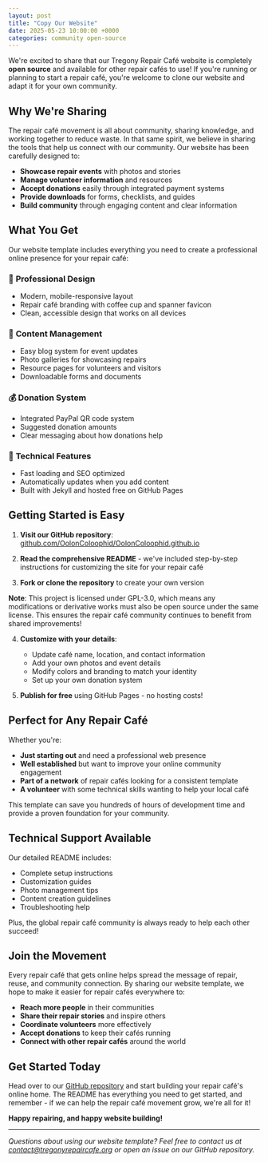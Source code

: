 ```yaml
---
layout: post
title: "Copy Our Website"
date: 2025-05-23 10:00:00 +0000
categories: community open-source
---
```


We're excited to share that our Tregony Repair Café website is completely **open source** and available for other repair cafés to use! If you're running or planning to start a repair café, you're welcome to clone our website and adapt it for your own community.

## Why We're Sharing

The repair café movement is all about community, sharing knowledge, and working together to reduce waste. In that same spirit, we believe in sharing the tools that help us connect with our community. Our website has been carefully designed to:

- **Showcase repair events** with photos and stories
- **Manage volunteer information** and resources
- **Accept donations** easily through integrated payment systems
- **Provide downloads** for forms, checklists, and guides
- **Build community** through engaging content and clear information

## What You Get

Our website template includes everything you need to create a professional online presence for your repair café:

### 🎨 **Professional Design**
- Modern, mobile-responsive layout
- Repair café branding with coffee cup and spanner favicon
- Clean, accessible design that works on all devices

### 📝 **Content Management**
- Easy blog system for event updates
- Photo galleries for showcasing repairs
- Resource pages for volunteers and visitors
- Downloadable forms and documents

### 💰 **Donation System**
- Integrated PayPal QR code system
- Suggested donation amounts
- Clear messaging about how donations help

### 🔧 **Technical Features**
- Fast loading and SEO optimized
- Automatically updates when you add content
- Built with Jekyll and hosted free on GitHub Pages

## Getting Started is Easy

1. **Visit our GitHub repository**: [github.com/OolonColoophid/OolonColoophid.github.io](https://github.com/OolonColoophid/OolonColoophid.github.io)

2. **Read the comprehensive README** - we've included step-by-step instructions for customizing the site for your repair café

3. **Fork or clone the repository** to create your own version

**Note**: This project is licensed under GPL-3.0, which means any modifications or derivative works must also be open source under the same license. This ensures the repair café community continues to benefit from shared improvements!

4. **Customize with your details**:
   - Update café name, location, and contact information
   - Add your own photos and event details
   - Modify colors and branding to match your identity
   - Set up your own donation system

5. **Publish for free** using GitHub Pages - no hosting costs!

## Perfect for Any Repair Café

Whether you're:
- **Just starting out** and need a professional web presence
- **Well established** but want to improve your online community engagement
- **Part of a network** of repair cafés looking for a consistent template
- **A volunteer** with some technical skills wanting to help your local café

This template can save you hundreds of hours of development time and provide a proven foundation for your community.

## Technical Support Available

Our detailed README includes:
- Complete setup instructions
- Customization guides
- Photo management tips
- Content creation guidelines
- Troubleshooting help

Plus, the global repair café community is always ready to help each other succeed!

## Join the Movement

Every repair café that gets online helps spread the message of repair, reuse, and community connection. By sharing our website template, we hope to make it easier for repair cafés everywhere to:

- **Reach more people** in their communities
- **Share their repair stories** and inspire others
- **Coordinate volunteers** more effectively
- **Accept donations** to keep their cafés running
- **Connect with other repair cafés** around the world

## Get Started Today

Head over to our [GitHub repository](https://github.com/OolonColoophid/OolonColoophid.github.io) and start building your repair café's online home. The README has everything you need to get started, and remember - if we can help the repair café movement grow, we're all for it!

**Happy repairing, and happy website building!**

---

*Questions about using our website template? Feel free to contact us at [contact@tregonyrepaircafe.org](mailto:contact@tregonyrepaircafe.org) or open an issue on our GitHub repository.*

